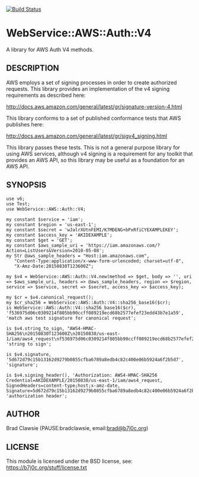 [![Build Status](https://travis-ci.org/bradclawsie/WebService-AWS-Auth-V4.png)](https://travis-ci.org/bradclawsie/WebService-AWS-V4)

# WebService::AWS::Auth::V4 

A library for AWS Auth V4 methods.

## DESCRIPTION

AWS employs a set of signing processes in order to create authorized requests. This
library provides an implementation of the v4 signing requirements as described here:

http://docs.aws.amazon.com/general/latest/gr/signature-version-4.html

This library conforms to a set of published conformance tests that AWS publishes
here:

http://docs.aws.amazon.com/general/latest/gr/sigv4_signing.html

This library passes these tests. This is not a general purpose library
for using AWS services, although v4 signing is a requirement for any
toolkit that provides an AWS API, so this library may be useful
as a foundation for an AWS API.                                                                     

## SYNOPSIS

    use v6;
    use Test;
    use WebService::AWS::Auth::V4;

    my constant $service = 'iam';
    my constant $region = 'us-east-1';
    my constant $secret = 'wJalrXUtnFEMI/K7MDENG+bPxRfiCYEXAMPLEKEY';
    my constant $access_key = 'AKIDEXAMPLE';
    my constant $get = 'GET';
    my constant $aws_sample_uri = 'https://iam.amazonaws.com/?Action=ListUsers&Version=2010-05-08';
    my Str @aws_sample_headers = "Host:iam.amazonaws.com",
       "Content-Type:application/x-www-form-urlencoded; charset=utf-8",
       "X-Amz-Date:20150830T123600Z";
                                  
    my $v4 = WebService::AWS::Auth::V4.new(method => $get, body => '', uri => $aws_sample_uri, headers => @aws_sample_headers, region => $region, service => $service, secret => $secret, access_key => $access_key);

    my $cr = $v4.canonical_request();
    my $cr_sha256 = WebService::AWS::Auth::V4::sha256_base16($cr);
    is WebService::AWS::Auth::V4::sha256_base16($cr), 'f536975d06c0309214f805bb90ccff089219ecd68b2577efef23edd43b7e1a59', 'match aws test signature for canonical request';

    is $v4.string_to_sign, "AWS4-HMAC-SHA256\n20150830T123600Z\n20150830/us-east-1/iam/aws4_request\nf536975d06c0309214f805bb90ccff089219ecd68b2577efef23edd43b7e1a59", 'string to sign';

    is $v4.signature, '5d672d79c15b13162d9279b0855cfba6789a8edb4c82c400e06b5924a6f2b5d7', 'signature';

    is $v4.signing_header(), 'Authorization: AWS4-HMAC-SHA256 Credential=AKIDEXAMPLE/20150830/us-east-1/iam/aws4_request, SignedHeaders=content-type;host;x-amz-date, Signature=5d672d79c15b13162d9279b0855cfba6789a8edb4c82c400e06b5924a6f2b5d7', 'authorization header';

## AUTHOR 

Brad Clawsie (PAUSE:bradclawsie, email:brad@b7j0c.org) 

## LICENSE 

This module is licensed under the BSD license, see: https://b7j0c.org/stuff/license.txt
